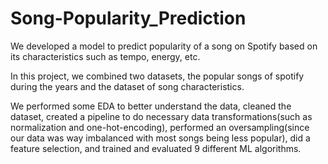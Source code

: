 # Song-Popularity_Prediction
We developed a model to predict popularity of a song on Spotify based on its characteristics such as tempo, energy, etc.

In this project, we combined two datasets, the popular songs of spotify during the years and the dataset of song characteristics.

We performed some EDA to better understand the data, cleaned the dataset, created a pipeline to do necessary data transformations(such as normalization and one-hot-encoding), performed an oversampling(since our data was way imbalanced with most songs being less popular), did a feature selection, and trained and evaluated 9 different ML algorithms.
